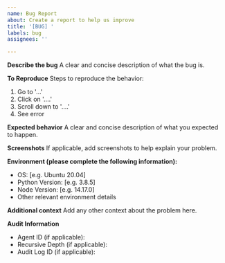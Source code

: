 ```yaml
---
name: Bug Report
about: Create a report to help us improve
title: '[BUG] '
labels: bug
assignees: ''

---
```


**Describe the bug**
A clear and concise description of what the bug is.

**To Reproduce**
Steps to reproduce the behavior:

1. Go to '...'
2. Click on '....'
3. Scroll down to '....'
4. See error

**Expected behavior**
A clear and concise description of what you expected to happen.

**Screenshots**
If applicable, add screenshots to help explain your problem.

**Environment (please complete the following information):**

- OS: [e.g. Ubuntu 20.04]
- Python Version: [e.g. 3.8.5]
- Node Version: [e.g. 14.17.0]
- Other relevant environment details

**Additional context**
Add any other context about the problem here.

**Audit Information**

- Agent ID (if applicable):
- Recursive Depth (if applicable):
- Audit Log ID (if applicable):
